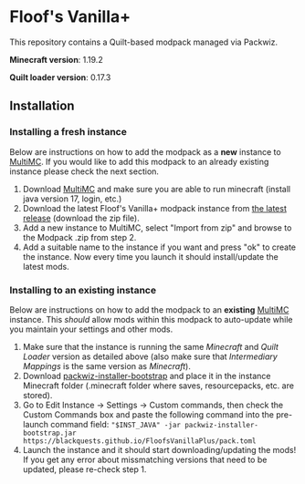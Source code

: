# Floof's Vanilla+
This repository contains a Quilt-based modpack managed via Packwiz.

**Minecraft version**: 1.19.2

**Quilt loader version**: 0.17.3

## Installation

### Installing a fresh instance
Below are instructions on how to add the modpack as a **new** instance to [MultiMC](https://multimc.org/). If you would like to add this modpack to an already existing instance please check the next section.

1. Download [MultiMC](https://multimc.org/) and make sure you are able to run minecraft (install java version 17, login, etc.)
2. Download the latest Floof's Vanilla+ modpack instance from [the latest release](https://github.com/BlackQuests/FloofsVanillaPlus/releases/latest) (download the zip file).
3. Add a new instance to MultiMC, select "Import from zip" and browse to the Modpack .zip from step 2.
4. Add a suitable name to the instance if you want and press "ok" to create the instance. Now every time you launch it should install/update the latest mods.

### Installing to an existing instance
Below are instructions on how to add the modpack to an **existing** [MultiMC](https://multimc.org/) instance. This _should_ allow mods within this modpack to auto-update while you maintain your settings and other mods.

1. Make sure that the instance is running the same _Minecraft_ and _Quilt Loader_ version as detailed above (also make sure that _Intermediary Mappings_ is the same version as _Minecraft_).
2. Download [packwiz-installer-bootstrap](https://github.com/packwiz/packwiz-installer-bootstrap/releases) and place it in the instance Minecraft folder (.minecraft folder where saves, resourcepacks, etc. are stored).
3. Go to Edit Instance -> Settings -> Custom commands, then check the Custom Commands box and paste the following command into the pre-launch command field:
`"$INST_JAVA" -jar packwiz-installer-bootstrap.jar https://blackquests.github.io/FloofsVanillaPlus/pack.toml`
4. Launch the instance and it should start downloading/updating the mods! If you get any error about missmatching versions that need to be updated, please re-check step 1.